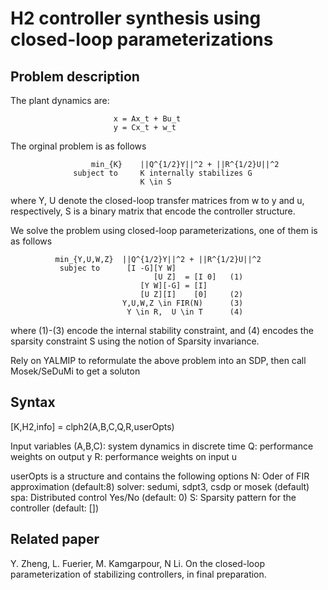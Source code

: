 # H2 controller synthesis using closed-loop parameterizations

## Problem description
The plant dynamics are:
 
                           x = Ax_t + Bu_t
                           y = Cx_t + w_t
                           
The orginal problem is as follows
 
                      min_{K}    ||Q^{1/2}Y||^2 + ||R^{1/2}U||^2
                  subject to     K internally stabilizes G
                                 K \in S
                                 
where Y, U denote the closed-loop transfer matrices from w to y and u, respectively, S is a binary matrix that encode the controller structure.

 We solve the problem using closed-loop parameterizations, one of them is as follows

              min_{Y,U,W,Z}  ||Q^{1/2}Y||^2 + ||R^{1/2}U||^2
               subjec to      [I -G][Y W]
                                    [U Z]  = [I 0]   (1)
                                 [Y W][-G] = [I]
                                 [U Z][I]    [0]     (2)
                             Y,U,W,Z \in FIR(N)      (3)
                              Y \in R,  U \in T      (4)

where (1)-(3) encode the internal stability constraint, and (4) encodes the sparsity constraint S using the notion of Sparsity invariance.

Rely on YALMIP to reformulate the above problem into an SDP, then call  Mosek/SeDuMi to get a soluton

## Syntax

[K,H2,info] = clph2(A,B,C,Q,R,userOpts)

 Input variables
      (A,B,C):    system dynamics in discrete time
      Q:    performance weights on output y
      R:    performance weights on input u

 userOpts is a structure and contains the following options
      N:      Oder of FIR approximation    (default:8)
      solver: sedumi, sdpt3, csdp or mosek (default)
      spa:    Distributed control Yes/No   (default: 0)
      S:      Sparsity pattern for the controller  (default: [])
      
## Related paper
Y. Zheng, L. Fuerier, M. Kamgarpour, N Li. On the closed-loop parameterization of stabilizing controllers, in final preparation.

